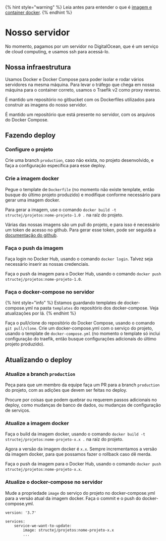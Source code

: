 {% hint style="warning" %} 
Leia antes para entender o que é [imagem e container docker](/execucao/projetos/docker/README.md).
{% endhint %}

# Nosso servidor

No momento, pagamos por um servidor no DigitalOcean, que é um serviço de cloud computing, e usamos ssh para acessá-lo.


## Nossa infraestrutura

Usamos Docker e Docker Compose para poder isolar e rodar vários servidores na mesma máquina. Para levar o tráfego que chega em nossa máquina para o container correto, usamos o Traefik v2 como proxy reverso.

É mantido um repositório no gitbucket com os Dockerfiles utilizados para construir as imagens do nosso servidor.

É mantido um repositório que está presente no servidor, com os arquivos do Docker Compose.

## Fazendo deploy

### Configure o projeto

Crie uma branch `production`, caso não exista, no projeto desenvolvido, e faça a configuração específica para esse deploy.

### Crie a imagem docker

Pegue o template de `Dockerfile` (no momento não existe template, então busque do último projeto produzido) e modifique conforme necessário para gerar uma imagem docker.

Para gerar a imagem, use o comando `docker build -t structej/projetos:nome-projeto-1.0 .` na raíz do projeto.

Várias das nossas imagens são um pull do projeto, e para isso é necessário um token de acesso no github. Para gerar esse token, pode ser seguida a [documentação do github](https://docs.github.com/pt/authentication/keeping-your-account-and-data-secure/creating-a-personal-access-token#creating-a-personal-access-token-classic).


### Faça o push da imagem

Faça login no Docker Hub, usando o comando `docker login`. Talvez seja necessário inserir as nossas credenciais.

Faça o push da imagem para o Docker Hub, usando o comando `docker push structej/projetos:nome-projeto-1.0`.

### Faça o docker-compose no servidor

{% hint style="info" %} 
Estamos guardando templates de docker-compose.yml na pasta `templates` do repositório dos docker-compose. Veja atualizações por lá.
{% endhint %}

Faça o pull/clone do repositório do Docker Compose, usando o comando `git pull/clone`. Crie um docker-compose.yml com o serviço do projeto, usando o template de `docker-compose.yml` (no momento o template só inclui configuração do traefik, então busque configurações adicionais do último projeto produzido).

## Atualizando o deploy

### Atualize a branch `production`

Peça para que um membro da equipe faça um PR para a branch `production` do projeto, com as adições que devem ser feitas no deploy.

Procure por coisas que podem quebrar ou requerem passos adicionais no deploy, como mudanças de banco de dados, ou mudanças de configuração de serviços.

### Atualize a imagem docker

Faça o build da imagem docker, usando o comando `docker build -t structej/projetos:nome-projeto-x.x .` na raíz do projeto.

Agora a versão da imagem docker é `x.x`. Sempre incrementamos a versão da imagem docker, para que possamos fazer o rollback caso dê merda.

Faça o push da imagem para o Docker Hub, usando o comando `docker push structej/projetos:nome-projeto-x.x`.

### Atualize o docker-compose no servidor

Mude a propriedade `image` do serviço do projeto no docker-compose.yml para a versão atual da imagem docker. Faça o commit e o push do docker-compose.yml.

```docker-compose
version: '3.7'

services:
    service-we-want-to-update:
        image: structej/projetos:nome-projeto-x.x
        ...
```

